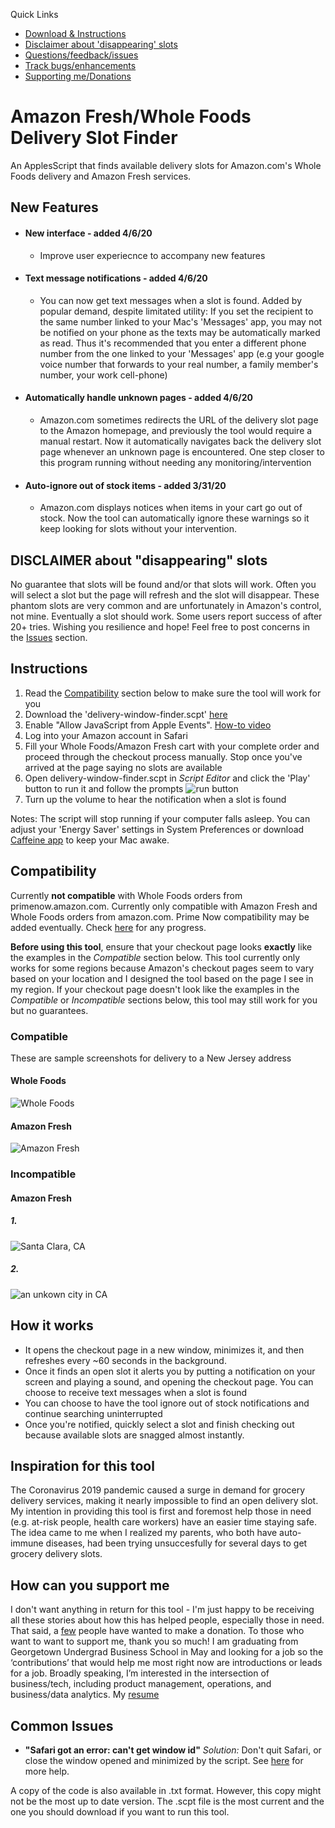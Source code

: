Quick Links
- [Download & Instructions](#instructions)
- [Disclaimer about 'disappearing' slots](#disclaimer-about-disappearing-slots)
- [Questions/feedback/issues](https://github.com/ahertel/Amazon-Fresh-Whole-Foods-delivery-slot-finder/issues)
- [Track bugs/enhancements](https://github.com/ahertel/Amazon-Fresh-Whole-Foods-delivery-slot-finder/projects)
- [Supporting me/Donations](#how-can-you-support-me)

# Amazon Fresh/Whole Foods Delivery Slot Finder
An ApplesScript that finds available delivery slots for Amazon.com's Whole Foods delivery and Amazon Fresh services.

## New Features
* #### New interface - added 4/6/20
  * Improve user experiecnce to accompany new features
* #### Text message notifications - added 4/6/20
  * You can now get text messages when a slot is found. Added by popular demand, despite limitated utility: If you set the recipient to the same number linked to your Mac's 'Messages' app, you may not be notified on your phone as the texts may be automatically marked as read. Thus it's recommended that you enter a different phone number from the one linked to your 'Messages' app (e.g your google voice number that forwards to your real number, a family member's number, your work cell-phone)
* #### Automatically handle unknown pages - added 4/6/20
  * Amazon.com sometimes redirects the URL of the delivery slot page to the Amazon homepage, and previously the tool would require a manual restart. Now it automatically navigates back the delivery slot page whenever an unknown page is encountered. One step closer to this program running without needing any monitoring/intervention

* #### Auto-ignore out of stock items -  added 3/31/20
  * Amazon.com displays notices when items in your cart go out of stock. Now the tool can automatically ignore these warnings so it keep looking for slots without your intervention.


## DISCLAIMER about "disappearing" slots
No guarantee that slots will be found and/or that slots will work. Often you will select a slot but the page will refresh and the slot will disappear. These phantom slots are very common and are unfortunately in Amazon's control, not mine.  Eventually a slot should work. Some users report success of after 20+ tries. Wishing you resilience and hope! Feel free to post concerns in the [Issues](https://github.com/ahertel/Amazon-Fresh-Whole-Foods-delivery-slot-finder/issues) section.

## Instructions
1. Read the [Compatibility](#compatibility) section below to make sure the tool will work for you
2. Download the 'delivery-window-finder.scpt' [here](https://github.com/ahertel/wholefoods-delivery-slot-finder/raw/master/delivery-window-finder.scpt)
3. Enable "Allow JavaScript from Apple Events". [How-to video](https://www.youtube.com/watch?v=S6zb_6yTAbo)
3. Log into your Amazon account in Safari
4. Fill your Whole Foods/Amazon Fresh cart with your complete order and proceed through the checkout process manually. Stop once you've arrived at the page saying no slots are available
5. Open delivery-window-finder.scpt in _Script Editor_ and click the 'Play' button to run it and follow the prompts
![run button](https://i.imgur.com/kpQee5h.png)
6. Turn up the volume to hear the notification when a slot is found

Notes:
The script will stop running if your computer falls asleep. You can adjust your 'Energy Saver' settings in System Preferences or download [Caffeine app](https://intelliscapesolutions.com/apps/caffeine) to keep your Mac awake.

## Compatibility
Currently **not compatible** with Whole Foods orders from primenow.amazon.com. Currently only compatible with Amazon Fresh and Whole Foods orders from amazon.com. Prime Now compatibility may be added eventually. Check [here](https://github.com/ahertel/Amazon-Fresh-Whole-Foods-delivery-slot-finder/issues/23) for any progress.

**Before using this tool**, ensure that your checkout page looks **exactly** like the examples in the _Compatible_ section below.
This tool currently only works for some regions because Amazon's checkout pages seem to vary based on your location and I designed the tool based on the page I see in my region. 
If your checkout page doesn't look like the examples in the _Compatible_ or _Incompatible_ sections below, this tool may still work for you but no guarantees.

### Compatible
These are sample screenshots for delivery to a New Jersey address
#### Whole Foods
![Whole Foods](https://i.imgur.com/r7EQQF6.jpg)

#### Amazon Fresh
![Amazon Fresh](https://i.imgur.com/ncVyqQR.jpg)

### Incompatible
#### Amazon Fresh
##### 1.
![Santa Clara, CA](https://i.imgur.com/SyNtrZs.png)
##### 2.
![an unkown city in CA](https://i.imgur.com/PYrO9Il.jpg)


## How it works
- It opens the checkout page in a new window, minimizes it, and then refreshes every ~60 seconds in the background.
- Once it finds an open slot it alerts you by putting a notification on your screen and playing a sound, and opening the checkout page. You can choose to receive text messages when a slot is found
- You can choose to have the tool ignore out of stock notifications and continue searching uninterrupted
- Once you're notified, quickly select a slot and finish checking out because available slots are snagged almost instantly.

## Inspiration for this tool
The Coronavirus 2019 pandemic caused a surge in demand for grocery delivery services, making it nearly impossible to find an open delivery slot. My intention in providing this tool is first and foremost help those in need (e.g. at-risk people, health care workers) have an easier time staying safe. The idea came to me when I realized my parents, who both have auto-immune diseases, had been trying unsuccesfully for several days to get grocery delivery slots.

## How can you support me
I don't want anything in return for this tool - I'm just happy to be receiving all these stories about how this has helped people, especially those in need. That said, a [few](https://github.com/ahertel/Amazon-Fresh-Whole-Foods-delivery-slot-finder/issues/19) people have wanted to make a donation. To those who want to want to support me, thank you so much! I am graduating from Georgetown Undergrad Business School in May and looking for a job so the ‘contributions’ that would help me most right now are introductions or leads for a job.
Broadly speaking, I’m interested in the intersection of business/tech, including product management, operations, and business/data analytics. My [resume](https://drive.google.com/open?id=1Cb5uAHjFeg4GOb4Gr7jLkm3Ga9tK1OIT)

## Common Issues
- **"Safari got an error: can't get window id"** _Solution:_ Don't quit Safari, or close the window opened and minimized by the script. See [here](https://github.com/ahertel/Amazon-Fresh-Whole-Foods-delivery-slot-finder/issues/18) for more help.

A copy of the code is also available in .txt format. However, this copy might not be the most up to date version. The .scpt file is the most current and the one you should download if you want to run this tool.
